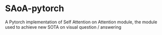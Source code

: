 # SAoA-pytorch
A Pytorch implementation of Self Attention on Attention module, the module used to achieve new SOTA on visual question / answering
